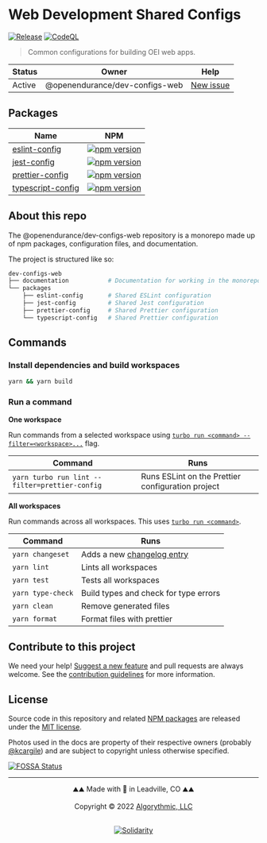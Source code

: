 # Web Development Shared Configs

[![Release](https://github.com/openendurance/fkt/actions/workflows/release.yml/badge.svg)](https://github.com/openendurance/dev-configs-web/actions/workflows/release.yml)
[![CodeQL](https://github.com/openendurance/dev-configs-web/actions/workflows/codeql.yml/badge.svg)](https://github.com/openendurance/dev-configs-web/actions/workflows/codeql-analysis.yml)

> Common configurations for building OEI web apps.

| Status | Owner                          | Help                                                                     |
| ------ | ------------------------------ | ------------------------------------------------------------------------ |
| Active | @openendurance/dev-configs-web | [New issue](https://github.com/openendurance/dev-configs-web/issues/new) |

## Packages

| Name                                            | NPM                                                                                                                                            |
| ----------------------------------------------- | ---------------------------------------------------------------------------------------------------------------------------------------------- |
| [eslint-config](packages/eslint-config)         | [![npm version](https://badge.fury.io/js/@openendurance%2Fprettier-config.svg)](https://badge.fury.io/js/@openendurance%2Fprettier-config)     |
| [jest-config](packages/jest-config)             | [![npm version](https://badge.fury.io/js/@openendurance%2Fjest-config.svg)](https://badge.fury.io/js/@openendurance%2Fjest-config)             |
| [prettier-config](packages/prettier-config)     | [![npm version](https://badge.fury.io/js/@openendurance%2Fprettier-config.svg)](https://badge.fury.io/js/@openendurance%2Fprettier-config)     |
| [typescript-config](packages/typescript-config) | [![npm version](https://badge.fury.io/js/@openendurance%2Ftypescript-config.svg)](https://badge.fury.io/js/@openendurance%2Ftypescript-config) |

## About this repo

The @openendurance/dev-configs-web repository is a monorepo made up of npm packages, configuration files, and documentation.

The project is structured like so:

```sh
dev-configs-web
├── documentation           # Documentation for working in the monorepo
└── packages
    ├── eslint-config		# Shared ESLint configuration
	├── jest-config 		# Shared Jest configuration
	├── prettier-config		# Shared Prettier configuration
	└── typescript-config	# Shared Prettier configuration
```

## Commands

### Install dependencies and build workspaces

```sh
yarn && yarn build
```

### Run a command

**One workspace**

Run commands from a selected workspace using [`turbo run <command> --filter=<workspace>...`](https://turborepo.org/docs/core-concepts/filtering) flag.

| Command                                        | Runs                                              |
| ---------------------------------------------- | ------------------------------------------------- |
| `yarn turbo run lint --filter=prettier-config` | Runs ESLint on the Prettier configuration project |

**All workspaces**

Run commands across all workspaces. This uses [`turbo run <command>`](https://turborepo.org/docs/reference/command-line-reference#turbo-run-task).

| Command           | Runs                                                                                                                              |
| ----------------- | --------------------------------------------------------------------------------------------------------------------------------- |
| `yarn changeset`  | Adds a new [changelog entry](https://github.com/opendurance/dev-configs-web/blob/main/.github/CONTRIBUTING.md#adding-a-changeset) |
| `yarn lint`       | Lints all workspaces                                                                                                              |
| `yarn test`       | Tests all workspaces                                                                                                              |
| `yarn type-check` | Build types and check for type errors                                                                                             |
| `yarn clean`      | Remove generated files                                                                                                            |
| `yarn format`     | Format files with prettier                                                                                                        |

## Contribute to this project

We need your help! [Suggest a new feature](https://github.com/openendurance/dev-configs-web/issues/new) and pull requests are always welcome. See the [contribution guidelines](https://github.com/openendurance/dev-configs-web/blob/main/.github/CONTRIBUTING.md) for more information.

## License

Source code in this repository and related [NPM packages](https://www.npmjs.com/settings/openendurance/packages) are released under the [MIT license](https://github.com/openendurance/dev-configs-web/blob/main/LICENSE.md).

Photos used in the docs are property of their respective owners (probably [@kcargile](https://github.com/kcargile)) and are subject to copyright unless otherwise specified.

[![FOSSA Status](https://app.fossa.com/api/projects/custom%2B33512%2Fgithub.com%2Fopenendurance%2Fdev-configs-web.svg?type=small)](https://app.fossa.com/projects/custom%2B33512%2Fgithub.com%2Fopenendurance%2Fdev-configs-web?ref=badge_small)

---

<div align="center">
	⛰️⛰️ Made with 💙 in Leadville, CO ⛰️⛰️
</div>
<br />
<div align="center">
	Copyright © 2022 <a href="https://algorythmic.com">Algorythmic, LLC</a>
</div>
<br />
<div align="center">

[![Solidarity](https://github.com/jpoehnelt/in-solidarity-bot/raw/main/static//badge-flat.png)](https://github.com/apps/in-solidarity)

</div>
